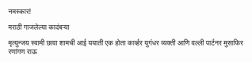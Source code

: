 नमस्कार!

मराठी गाजलेल्या कादंबऱ्या 

मृत्युन्जय 
स्वामी 
छावा 
शामची आई 
ययाती 
एक होता कार्व्हर 
युगंधर 
व्यक्ती आणि वल्ली 
पार्टनर 
मुसाफिर 
रणांगण 
राऊ 

